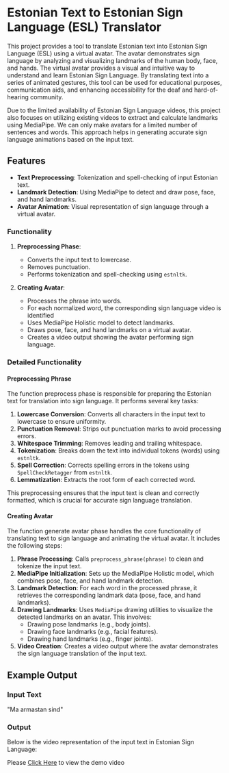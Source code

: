 # Estonian Text to Estonian Sign Language (ESL) Translator

This project provides a tool to translate Estonian text into Estonian Sign Language (ESL) using a virtual avatar. The avatar demonstrates sign language by analyzing and visualizing landmarks of the human body, face, and hands. The virtual avatar provides a visual and intuitive way to understand and learn Estonian Sign Language. By translating text into a series of animated gestures, this tool can be used for educational purposes, communication aids, and enhancing accessibility for the deaf and hard-of-hearing community.

Due to the limited availability of Estonian Sign Language videos, this project also focuses on utilizing existing videos to extract and calculate landmarks using MediaPipe. We can only make avatars for a limited number of sentences and words. This approach helps in generating accurate sign language animations based on the input text.

## Features

- **Text Preprocessing**: Tokenization and spell-checking of input Estonian text.
- **Landmark Detection**: Using MediaPipe to detect and draw pose, face, and hand landmarks.
- **Avatar Animation**: Visual representation of sign language through a virtual avatar.


### Functionality

1. **Preprocessing Phase**:
   - Converts the input text to lowercase.
   - Removes punctuation.
   - Performs tokenization and spell-checking using `estnltk`.

2. **Creating Avatar**:
   - Processes the phrase into words.
   - For each normalized word, the corresponding sign language video is identified
   - Uses MediaPipe Holistic model to detect landmarks.
   - Draws pose, face, and hand landmarks on a virtual avatar.
   - Creates a video output showing the avatar performing sign language.

### Detailed Functionality

#### Preprocessing Phrase

The function preprocess phase is responsible for preparing the Estonian text for translation into sign language. It performs several key tasks:
1. **Lowercase Conversion**: Converts all characters in the input text to lowercase to ensure uniformity.
2. **Punctuation Removal**: Strips out punctuation marks to avoid processing errors.
3. **Whitespace Trimming**: Removes leading and trailing whitespace.
4. **Tokenization**: Breaks down the text into individual tokens (words) using `estnltk`.
5. **Spell Correction**: Corrects spelling errors in the tokens using `SpellCheckRetagger` from `estnltk`.
6. **Lemmatization**: Extracts the root form of each corrected word.

This preprocessing ensures that the input text is clean and correctly formatted, which is crucial for accurate sign language translation.

#### Creating Avatar

The function generate avatar phase handles the core functionality of translating text to sign language and animating the virtual avatar. It includes the following steps:

1. **Phrase Processing**: Calls `preprocess_phrase(phrase)` to clean and tokenize the input text.
2. **MediaPipe Initialization**: Sets up the MediaPipe Holistic model, which combines pose, face, and hand landmark detection.
3. **Landmark Detection**: For each word in the processed phrase, it retrieves the corresponding landmark data (pose, face, and hand landmarks).
4. **Drawing Landmarks**: Uses `MediaPipe` drawing utilities to visualize the detected landmarks on an avatar. This involves:
   - Drawing pose landmarks (e.g., body joints).
   - Drawing face landmarks (e.g., facial features).
   - Drawing hand landmarks (e.g., finger joints).
5. **Video Creation**: Creates a video output where the avatar demonstrates the sign language translation of the input text.

## Example Output

### Input Text

"Ma armastan sind"

### Output

Below is the video representation of the input text in Estonian Sign Language:

Please [Click Here](https://drive.google.com/file/d/1-kYinMYfFcin_L9UraoWI140Wx1ogOfQ/view?usp=sharing) to view the demo video

